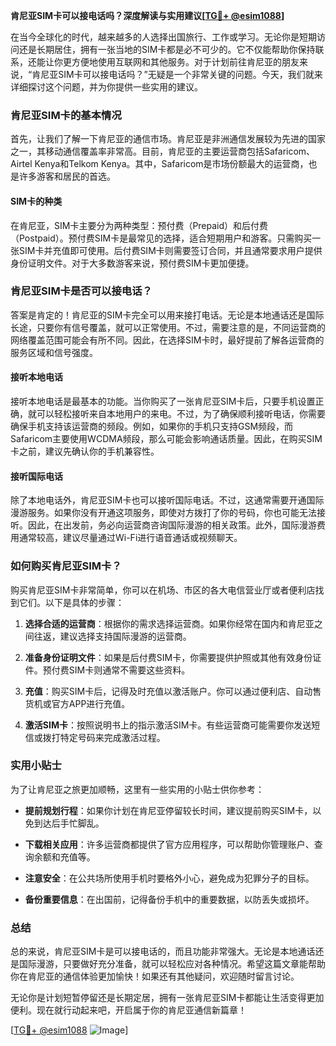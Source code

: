 **肯尼亚SIM卡可以接电话吗？深度解读与实用建议[[TG💪+ @esim1088](https://t.me/s/esim1088)]**

在当今全球化的时代，越来越多的人选择出国旅行、工作或学习。无论你是短期访问还是长期居住，拥有一张当地的SIM卡都是必不可少的。它不仅能帮助你保持联系，还能让你更方便地使用互联网和其他服务。对于计划前往肯尼亚的朋友来说，“肯尼亚SIM卡可以接电话吗？”无疑是一个非常关键的问题。今天，我们就来详细探讨这个问题，并为你提供一些实用的建议。

### 肯尼亚SIM卡的基本情况

首先，让我们了解一下肯尼亚的通信市场。肯尼亚是非洲通信发展较为先进的国家之一，其移动通信覆盖率非常高。目前，肯尼亚的主要运营商包括Safaricom、Airtel Kenya和Telkom Kenya。其中，Safaricom是市场份额最大的运营商，也是许多游客和居民的首选。

#### SIM卡的种类

在肯尼亚，SIM卡主要分为两种类型：预付费（Prepaid）和后付费（Postpaid）。预付费SIM卡是最常见的选择，适合短期用户和游客。只需购买一张SIM卡并充值即可使用。后付费SIM卡则需要签订合同，并且通常要求用户提供身份证明文件。对于大多数游客来说，预付费SIM卡更加便捷。

### 肯尼亚SIM卡是否可以接电话？

答案是肯定的！肯尼亚的SIM卡完全可以用来接打电话。无论是本地通话还是国际长途，只要你有信号覆盖，就可以正常使用。不过，需要注意的是，不同运营商的网络覆盖范围可能会有所不同。因此，在选择SIM卡时，最好提前了解各运营商的服务区域和信号强度。

#### 接听本地电话

接听本地电话是最基本的功能。当你购买了一张肯尼亚SIM卡后，只要手机设置正确，就可以轻松接听来自本地用户的来电。不过，为了确保顺利接听电话，你需要确保手机支持该运营商的频段。例如，如果你的手机只支持GSM频段，而Safaricom主要使用WCDMA频段，那么可能会影响通话质量。因此，在购买SIM卡之前，建议先确认你的手机兼容性。

#### 接听国际电话

除了本地电话外，肯尼亚SIM卡也可以接听国际电话。不过，这通常需要开通国际漫游服务。如果你没有开通这项服务，即使对方拨打了你的号码，你也可能无法接听。因此，在出发前，务必向运营商咨询国际漫游的相关政策。此外，国际漫游费用通常较高，建议尽量通过Wi-Fi进行语音通话或视频聊天。

### 如何购买肯尼亚SIM卡？

购买肯尼亚SIM卡非常简单，你可以在机场、市区的各大电信营业厅或者便利店找到它们。以下是具体的步骤：

1. **选择合适的运营商**：根据你的需求选择运营商。如果你经常在国内和肯尼亚之间往返，建议选择支持国际漫游的运营商。
   
2. **准备身份证明文件**：如果是后付费SIM卡，你需要提供护照或其他有效身份证件。预付费SIM卡则通常不需要这些资料。

3. **充值**：购买SIM卡后，记得及时充值以激活账户。你可以通过便利店、自动售货机或官方APP进行充值。

4. **激活SIM卡**：按照说明书上的指示激活SIM卡。有些运营商可能需要你发送短信或拨打特定号码来完成激活过程。

### 实用小贴士

为了让肯尼亚之旅更加顺畅，这里有一些实用的小贴士供你参考：

- **提前规划行程**：如果你计划在肯尼亚停留较长时间，建议提前购买SIM卡，以免到达后手忙脚乱。
  
- **下载相关应用**：许多运营商都提供了官方应用程序，可以帮助你管理账户、查询余额和充值等。

- **注意安全**：在公共场所使用手机时要格外小心，避免成为犯罪分子的目标。

- **备份重要信息**：在出国前，记得备份手机中的重要数据，以防丢失或损坏。

### 总结

总的来说，肯尼亚SIM卡是可以接电话的，而且功能非常强大。无论是本地通话还是国际漫游，只要做好充分准备，就可以轻松应对各种情况。希望这篇文章能帮助你在肯尼亚的通信体验更加愉快！如果还有其他疑问，欢迎随时留言讨论。

无论你是计划短暂停留还是长期定居，拥有一张肯尼亚SIM卡都能让生活变得更加便利。现在就行动起来吧，开启属于你的肯尼亚通信新篇章！

[[TG💪+ @esim1088](https://t.me/s/esim1088) ![Image](https://i.postimg.cc/4NQfJmqS/Snipaste-2025-05-13-00-14-12.png)]